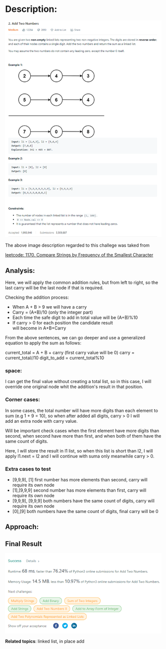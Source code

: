 # Description:

![challenge image from: {challenge page}.com](challenge.png)

The above image description regarded to this challege was taked from

[leetcode: 1170. Compare Strings by Frequency of the Smallest Character](https://leetcode.com/problems/compare-strings-by-frequency-of-the-smallest-character/)

## Analysis:

Here, we will apply the common addition rules, but from left to right, so the last carry will be
the last node if that is required.

Checking the addition process:

- When A + B > 9 we will have a carry
- Carry = (A+B)/10 (only the integer part)
- Each time the safe digit to add in total value will be (A+B)%10
- If carry > 0 for each position the candidate result will become in A+B+Carry

From the above sentences, we can go deeper and use a generalized equation to apply the sum as follows:

current_total = A + B + carry (first carry value will be 0)
carry = current_total//10
digit_to_add = current_total%10

### space:

I can get the final value without creating a total list, so in this case, I will override one original node whit the addition's result in that position.

### Corner cases:

In some cases, the total number will have more digits than each element to sum (e.g 1 + 9 = 10), so when after added all digits, carry > 0 I will add an extra node with carry value.

Will be important check cases when the first element have more digits than second, when second have more than first,
and when both of them have the same count of digits.

Here, I will store the result in l1 list, so when this list is short than l2, I will apply
l1.next = l2 and I will continue with suma only meanwhile carry > 0.

### Extra cases to test

- [9,9,9], [1] first number has more elements than second, carry will require its own node
- [1],[9,9,9] second number has more elements than first, carry will require its own node
- [9,9,9], [9,9,9] both numbers have the same count of digits, carry will require its own node
- [0],[9] both numbers have the same count of digits, final carry will be 0

## Approach:

## Final Result

![final result: {challenge page}.com](summary_image.png)

**Related topics**: linked list, in place add
